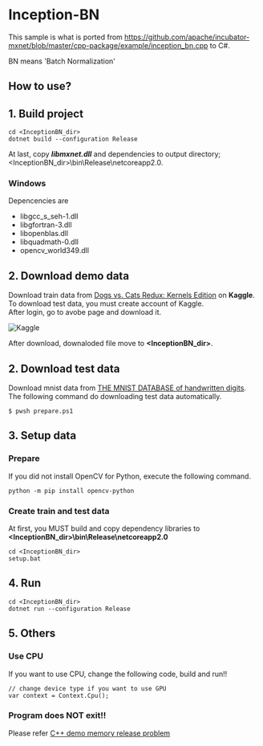 ﻿# Inception-BN

This sample is what is ported from https://github.com/apache/incubator-mxnet/blob/master/cpp-package/example/inception_bn.cpp to C#. 

BN means 'Batch Normalization'

## How to use?

## 1. Build project

````
cd <InceptionBN_dir>
dotnet build --configuration Release
````

At last, copy ***libmxnet.dll*** and dependencies to output directory; &lt;InceptionBN_dir&gt;\bin\Release\netcoreapp2.0.

### Windows

Depencencies are 

* libgcc_s_seh-1.dll
* libgfortran-3.dll
* libopenblas.dll
* libquadmath-0.dll
* opencv_world349.dll

## 2. Download demo data

Download train data from [Dogs vs. Cats Redux: Kernels Edition](https://www.kaggle.com/c/dogs-vs-cats-redux-kernels-edition/data) on **Kaggle**.  
To download test data, you must create account of Kaggle.  
After login, go to avobe page and download it.

![Kaggle](images/kaggle.png "Kaggle")

After download, downaloded file move to **<InceptionBN_dir>**.

## 2. Download test data

Download mnist data from [THE MNIST DATABASE of handwritten digits](http://yann.lecun.com/exdb/mnist/).</br>
The following command do downloading test data automatically.

````
$ pwsh prepare.ps1
````

## 3. Setup data

### Prepare

If you did not install OpenCV for Python, execute the following command.

````
python -m pip install opencv-python
````

### Create train and test data

At first, you MUST build and copy dependency libraries to **<InceptionBN_dir>\bin\Release\netcoreapp2.0**

````
cd <InceptionBN_dir>
setup.bat
````

## 4. Run

````
cd <InceptionBN_dir>
dotnet run --configuration Release
````

## 5. Others

### Use CPU

If you want to use CPU, change the following code, build and run!!

````
// change device type if you want to use GPU
var context = Context.Cpu();
````

### Program does NOT exit!!

Please refer [C++ demo memory release problem](https://github.com/apache/incubator-mxnet/issues/7973)